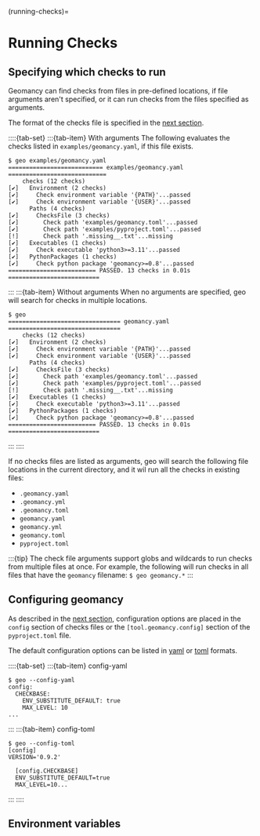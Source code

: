 (running-checks)=
# Running Checks

## Specifying which checks to run

Geomancy can find checks from files in pre-defined locations, if file
arguments aren't specified, or it can run checks from the files specified as
arguments.

The format of the checks file is specified in the [next section](#file-format).

::::{tab-set}
:::{tab-item} With arguments
The following evaluates the checks listed in ``examples/geomancy.yaml``, if
this file exists.
```shell
$ geo examples/geomancy.yaml
=========================== examples/geomancy.yaml ============================
    checks (12 checks)
[✔]   Environment (2 checks)
[✔]     Check environment variable '{PATH}'...passed
[✔]     Check environment variable '{USER}'...passed
      Paths (4 checks)
[✔]     ChecksFile (3 checks)
[✔]       Check path 'examples/geomancy.toml'...passed
[✔]       Check path 'examples/pyproject.toml'...passed
[!]       Check path '.missing__.txt'...missing
[✔]   Executables (1 checks)
[✔]     Check executable 'python3>=3.11'...passed
[✔]   PythonPackages (1 checks)
[✔]     Check python package 'geomancy>=0.8'...passed
========================= PASSED. 13 checks in 0.01s ==========================
```
:::
:::{tab-item} Without arguments
When no arguments are specified, geo will search for checks in multiple locations.
```shell
$ geo
================================ geomancy.yaml ================================
    checks (12 checks)
[✔]   Environment (2 checks)
[✔]     Check environment variable '{PATH}'...passed
[✔]     Check environment variable '{USER}'...passed
      Paths (4 checks)
[✔]     ChecksFile (3 checks)
[✔]       Check path 'examples/geomancy.toml'...passed
[✔]       Check path 'examples/pyproject.toml'...passed
[!]       Check path '.missing__.txt'...missing
[✔]   Executables (1 checks)
[✔]     Check executable 'python3>=3.11'...passed
[✔]   PythonPackages (1 checks)
[✔]     Check python package 'geomancy>=0.8'...passed
========================= PASSED. 13 checks in 0.01s ==========================
```
:::
::::

If no checks files are listed as arguments, geo will search the following file
locations in the current directory, and it wil run all the checks in existing
files:

- ``.geomancy.yaml``
- ``.geomancy.yml``
- ``.geomancy.toml``
- ``geomancy.yaml``
- ``geomancy.yml``
- ``geomancy.toml``
- ``pyproject.toml``

:::{tip}
The check file arguments support globs and wildcards to run checks from
multiple files at once. For example, the following will run checks in all
files that have the ``geomancy`` filename: ``$ geo geomancy.*``
:::

## Configuring geomancy

As described in the [next section](#file-format), configuration options are
placed in the ``config`` section of checks files or the
``[tool.geomancy.config]`` section of the ``pyproject.toml`` file.

The default configuration options can be listed in
[yaml](https://yaml.org) or [toml](https://toml.io/en/) formats.

::::{tab-set}
:::{tab-item} config-yaml
```shell
$ geo --config-yaml
config:
  CHECKBASE:
    ENV_SUBSTITUTE_DEFAULT: true
    MAX_LEVEL: 10
...
```
:::
:::{tab-item} config-toml
```shell
$ geo --config-toml
[config]
VERSION='0.9.2'

  [config.CHECKBASE]
  ENV_SUBSTITUTE_DEFAULT=true
  MAX_LEVEL=10...
```
:::
::::

## Environment variables
